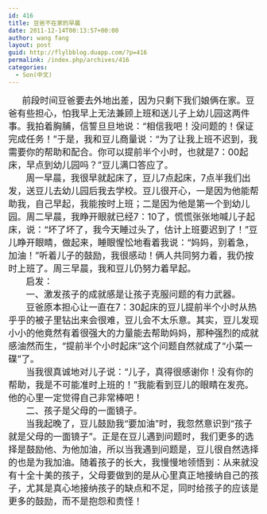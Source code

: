 ```yaml
---
id: 416
title: 豆爸不在家的早晨
date: 2011-12-14T00:13:57+00:00
author: wang fang
layout: post
guid: http://flylbblog.duapp.com/?p=416
permalink: /index.php/archives/416
categories:
  - Son(中文)
---
```

<div>
         <span style="font-size: large">前段时间豆爸要去外地出差，因为只剩下我们娘俩在家。豆爸有些担心，怕我早上无法兼顾上班和送儿子上幼儿园这两件事。我拍着胸脯，信誓旦旦地说：“相信我吧！没问题的！保证完成任务！”于是，我和豆儿商量说：“为了让我上班不迟到，我需要你的帮助和配合。你可以提前半个小时，也就是7：00起床，早点到幼儿园吗？”豆儿满口答应了。</span>
</div>

<div>
  <span style="font-size: large">       周一早晨，我很早就起床了，豆儿7点起床，7点半我们出发，送豆儿去幼儿园后我去学校。豆儿很开心，一是因为他能帮助我，自己早起，我能按时上班；二是因为他是第一个到幼儿园。周二早晨，我睁开眼就已经7：10了，慌慌张张地喊儿子起床，说：“坏了坏了，我今天睡过头了，估计上班要迟到了！”豆儿睁开眼睛，做起来，睡眼惺忪地看着我说：“妈妈，别着急，加油！”听着儿子的鼓励，我很感动！俩人共同努力着，我仍按时上班了。周三早晨，我和豆儿仍努力着早起。</span>
</div>

<div>
  <span style="font-size: large">       启发：</span>
</div>

<div>
  <span style="font-size: large">       一、激发孩子的成就感是让孩子克服问题的有力武器。</span>
</div>

<div>
  <span style="font-size: large">       豆爸原本担心让一直在7：30起床的豆儿提前半个小时从热乎乎的被子里钻出来会很难，豆儿会不太乐意。其实，豆儿发现小小的他竟然有着很强大的力量能去帮助妈妈，那种强烈的成就感油然而生，“提前半个小时起床”这个问题自然就成了“小菜一碟”了。</span>
</div>

<div>
  <span style="font-size: large">       当我很真诚地对儿子说：“儿子，真得很感谢你！没有你的帮助，我是不可能准时上班的！”我能看到豆儿的眼睛在发亮。他的心里一定觉得自己非常棒吧！</span>
</div>

<div>
  <span style="font-size: large">       二、孩子是父母的一面镜子。</span>
</div>

<div>
  <span style="font-size: large">       当我起晚了，豆儿鼓励我“要加油”时，我忽然意识到“孩子就是父母的一面镜子”。正是在豆儿遇到问题时，我们更多的选择是鼓励他、为他加油，所以当我遇到问题是，豆儿很自然选择的也是为我加油。随着孩子的长大，我慢慢地领悟到：从来就没有十全十美的孩子，父母要做到的是从心里真正地接纳自己的孩子，尤其是真心地接纳孩子的缺点和不足，同时给孩子的应该是更多的鼓励，而不是抱怨和责怪！</span>
</div>